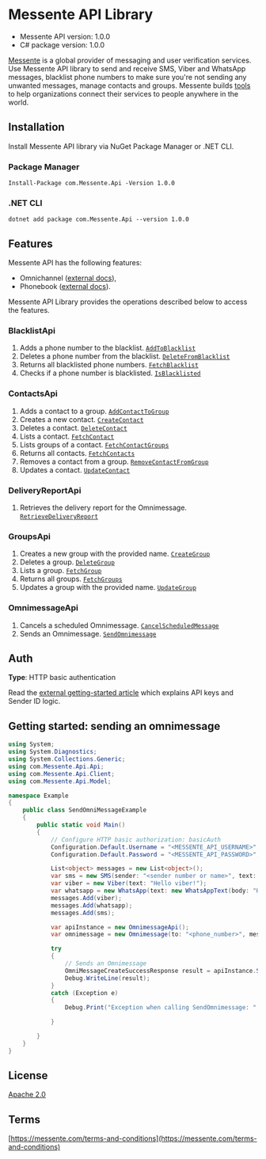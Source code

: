 # Messente API Library

- Messente API version: 1.0.0
- C# package version: 1.0.0

[Messente](https://messente.com) is a global provider of messaging and user verification services. Use Messente API library to send and receive SMS, Viber and WhatsApp messages, blacklist phone numbers to make sure you&#39;re not sending any unwanted messages, manage contacts and groups.  Messente builds [tools](https://messente.com/documentation) to help organizations connect their services to people anywhere in the world.

## Installation

Install Messente API library via NuGet Package Manager or .NET CLI.

### Package Manager

`Install-Package com.Messente.Api -Version 1.0.0`

### .NET CLI

`dotnet add package com.Messente.Api --version 1.0.0`

## Features

Messente API has the following features:

- Omnichannel ([external docs](https://messente.com/documentation/omnichannel-api)),
- Phonebook ([external docs](https://messente.com/documentation/phonebook-api)).

Messente API Library provides the operations described below to access the features.

### BlacklistApi

1. Adds a phone number to the blacklist. [`AddToBlacklist`](docs/BlacklistApi.md#addtoblacklist)
1. Deletes a phone number from the blacklist. [`DeleteFromBlacklist`](docs/BlacklistApi.md#deletefromblacklist)
1. Returns all blacklisted phone numbers. [`FetchBlacklist`](docs/BlacklistApi.md#fetchblacklist)
1. Checks if a phone number is blacklisted. [`IsBlacklisted`](docs/BlacklistApi.md#isblacklisted)

### ContactsApi

1. Adds a contact to a group. [`AddContactToGroup`](docs/ContactsApi.md#addcontacttogroup)
1. Creates a new contact. [`CreateContact`](docs/ContactsApi.md#createcontact)
1. Deletes a contact. [`DeleteContact`](docs/ContactsApi.md#deletecontact)
1. Lists a contact. [`FetchContact`](docs/ContactsApi.md#fetchcontact)
1. Lists groups of a contact. [`FetchContactGroups`](docs/ContactsApi.md#fetchcontactgroups)
1. Returns all contacts. [`FetchContacts`](docs/ContactsApi.md#fetchcontacts)
1. Removes a contact from a group. [`RemoveContactFromGroup`](docs/ContactsApi.md#removecontactfromgroup)
1. Updates a contact. [`UpdateContact`](docs/ContactsApi.md#updatecontact)

### DeliveryReportApi

1. Retrieves the delivery report for the Omnimessage. [`RetrieveDeliveryReport`](docs/DeliveryReportApi.md#retrievedeliveryreport)

### GroupsApi

1. Creates a new group with the provided name. [`CreateGroup`](docs/GroupsApi.md#creategroup)
1. Deletes a group. [`DeleteGroup`](docs/GroupsApi.md#deletegroup)
1. Lists a group. [`FetchGroup`](docs/GroupsApi.md#fetchgroup)
1. Returns all groups. [`FetchGroups`](docs/GroupsApi.md#fetchgroups)
1. Updates a group with the provided name. [`UpdateGroup`](docs/GroupsApi.md#updategroup)

### OmnimessageApi

1. Cancels a scheduled Omnimessage. [`CancelScheduledMessage`](docs/OmnimessageApi.md#cancelscheduledmessage)
1. Sends an Omnimessage. [`SendOmnimessage`](docs/OmnimessageApi.md#sendomnimessage)

## Auth

**Type**: HTTP basic authentication

Read the [external getting-started article](https://messente.com/documentation/getting-started) which explains API keys and Sender ID logic.

## Getting started: sending an omnimessage

```cs
using System;
using System.Diagnostics;
using System.Collections.Generic;
using com.Messente.Api.Api;
using com.Messente.Api.Client;
using com.Messente.Api.Model;

namespace Example
{
    public class SendOmniMessageExample
    {
        public static void Main()
        {
            // Configure HTTP basic authorization: basicAuth
            Configuration.Default.Username = "<MESSENTE_API_USERNAME>";
            Configuration.Default.Password = "<MESSENTE_API_PASSWORD>";

            List<object> messages = new List<object>();
            var sms = new SMS(sender: "<sender number or name>", text: "Hello SMS!");
            var viber = new Viber(text: "Hello viber!");
            var whatsapp = new WhatsApp(text: new WhatsAppText(body: "Hello WhatsApp!"));
            messages.Add(viber);
            messages.Add(whatsapp);
            messages.Add(sms);

            var apiInstance = new OmnimessageApi();
            var omnimessage = new Omnimessage(to: "<phone_number>", messages: messages);

            try
            {
                // Sends an Omnimessage
                OmniMessageCreateSuccessResponse result = apiInstance.SendOmnimessage(omnimessage);
                Debug.WriteLine(result);
            }
            catch (Exception e)
            {
                Debug.Print("Exception when calling SendOmnimessage: " + e.Message);

            }

        }
    }
}

```

## License

[Apache 2.0](http://www.apache.org/licenses/LICENSE-2.0.html)

## Terms

[https://messente.com/terms-and-conditions](https://messente.com/terms-and-conditions)
